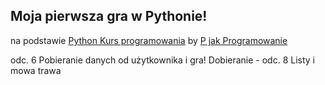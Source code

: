 Moja pierwsza gra w Pythonie!
---------------------------------------------------------------------------------------------------------------
na podstawie [Python Kurs programowania](https://www.youtube.com/watch?v=DiMZKQALjgI) by [P jak Programowanie](https://www.youtube.com/channel/UCwqpR0XraS02wfh2OVHmPwQ)

odc. 6 Pobieranie danych od użytkownika i gra! 
Dobieranie - odc. 8 Listy i mowa trawa 
